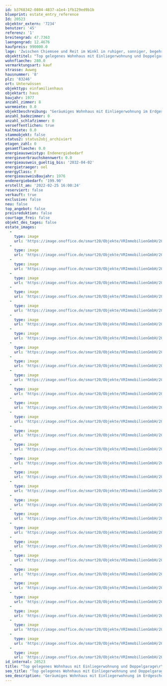 ```yaml
---
id: b3768342-0804-4837-a1e4-1fb129ed9b1b
blueprint: estate_entry_reference
Id: 20523
objektnr_extern: '7234'
benutzer: '45'
referenz: '1'
breitengrad: 47.7363
laengengrad: 12.4676
kaufpreis: 990000.0
lage: 'Zwischen Chiemsee und Reit im Winkl in ruhiger, sonniger, begehrter Lage mit Bergblick *** Gute Einkaufsmöglichkeiten, Ärzte, Restaurants, sowie Sport- und Freizeitmöglichkeiten inkl. traumhaftem Badesee, Loipen etc. gibt es hier. Die beliebten Skigebiete bzw. Bergsportregionen von Reit im Winkl, Ruhpolding und Tirol liegen z.B. auch ganz nah *** Entlang der Tiroler Ache und durch das gesamte Tal führen idyllische Wander- und Fahrradwege. Die bekannte Alpen-Segelflugschule ist ebenso ansässig *** Realschule und Gymnasium befinden sich im Nachbarort Marquartstein *** Herrlicher Bergblick und viel Grün ringsum'
objekttitel: "Top gelegenes Wohnhaus mit Einliegerwohnung und Doppelgarage\r\nErweiterungspotential!"
wohnflaeche: 280.0
vermarktungsart: kauf
strasse: Auweg
hausnummer: '8'
plz: '83246'
ort: Unterwössen
objekttyp: einfamilienhaus
objektart: haus
baujahr: 1977
anzahl_zimmer: 8
warmmiete: 0.0
objektbeschreibung: "Geräumiges Wohnhaus mit Einliegerwohnung im Erdgeschoss sowie Doppelgarage mit 2 Fenstern und Gartenausgang. Das Grundstück bietet Erweiterungspotential, auch wegen des großen Eckgrundstücks; z.B. Dachanhebung mit Süd-Quergiebel. Auch eine weitere Wohnung mit eigener Garage bzw. Carport sind in diesem \"Allgemeinen Wohngebiet\" denkbar.\r\n\r\n2000 Anbau des Wintergartens mit Fußbodenheizung samt Lärchenholzterrasse, die 2010 eine elektr. Sonnenmarkise bekam. \r\n2017 neue Küchenzeile in der Einliegerwohnung. Auch gab es einen Bad-Umbau und neue Dachfenster. Die Einbauküchen und praktischen -schränke sind im Kaufpreis enthalten.\r\n\r\nAuf der Galerie im Wohnraum gibt es einen Sichtfeuerofen und Zugang zum Westbalkon. Vom Schlafzimmer-Schrankraum aus gelangt man auf den Ostbalkon. Das Erd- und Obergeschoss hat Fußbodenheizung.\r\n\r\nEtwa 2/3 des Hauses sind unterkellert mit WC, Sauna- und Duschanschlüssen und neuem Fliesenbelag. Das Haus besitzt Außenrollos, die teils elektrisch betrieben werden.\r\n\r\nUm das Haus erstreckt sich eine schön angelegte, eingefriedete, ebene Gartenanlage mit gepflasterter Garageneinfahrt und plattierten Wegen.\r\n\r\nIm Grundbuch lastenfrei.\r\nFremdenverkehrssatzung: Wohnungen müssen mehr als die Hälfte der Tage eines Jahres genutzt werden. \r\nGlasfaseranschluss möglich."
anzahl_badezimmer: 0
anzahl_schlafzimmer: 0
veroeffentlichen: true
kaltmiete: 0.0
stammobjekt: false
status2: status2obj_archiviert
etagen_zahl: 0
gesamtflaeche: 0.0
energieausweistyp: Endenergiebedarf
energieverbrauchskennwert: 0.0
energieausweis_gueltig_bis: '2032-04-02'
energietraeger: oel
energyClass: F
energieausweisBaujahr: 1976
endenergiebedarf: '199.90'
erstellt_am: '2022-02-25 16:00:24'
reserviert: false
verkauft: true
exclusive: false
neu: false
top_angebot: false
preisreduktion: false
courtage_frei: false
objekt_des_tages: false
estate_images:
  -
    type: image
    url: 'https://image.onoffice.de/smart20/Objekte/VRImmobilienGmbH/20523/e1b7a57b-7ed4-4315-8216-eb68434fad59.jpg'
  -
    type: image
    url: 'https://image.onoffice.de/smart20/Objekte/VRImmobilienGmbH/20523/3eb9fa24-7552-4e3c-98a6-20110ddc15ca.jpg'
  -
    type: image
    url: 'https://image.onoffice.de/smart20/Objekte/VRImmobilienGmbH/20523/ad820011-e86f-4014-a18b-bf1e4bedcc47.jpg'
  -
    type: image
    url: 'https://image.onoffice.de/smart20/Objekte/VRImmobilienGmbH/20523/48774224-c729-4f13-b30e-62af19264f94.jpg'
  -
    type: image
    url: 'https://image.onoffice.de/smart20/Objekte/VRImmobilienGmbH/20523/6d8f3173-f0ad-4a0f-8a77-e050fcbdde99.jpg'
  -
    type: image
    url: 'https://image.onoffice.de/smart20/Objekte/VRImmobilienGmbH/20523/04ec3fa1-25d6-4296-9543-89b97ac93abe.jpg'
  -
    type: image
    url: 'https://image.onoffice.de/smart20/Objekte/VRImmobilienGmbH/20523/0e83cec5-7320-4fbd-afe0-e607204696ec.jpg'
  -
    type: image
    url: 'https://image.onoffice.de/smart20/Objekte/VRImmobilienGmbH/20523/8227a0c1-a61f-4c62-aef2-47319c49fd28.jpg'
  -
    type: image
    url: 'https://image.onoffice.de/smart20/Objekte/VRImmobilienGmbH/20523/1a0019da-daa2-4976-a307-704e7be4c431.jpg'
  -
    type: image
    url: 'https://image.onoffice.de/smart20/Objekte/VRImmobilienGmbH/20523/b31c6cf8-f3ef-4cd3-87dd-658e9b52db15.jpg'
  -
    type: image
    url: 'https://image.onoffice.de/smart20/Objekte/VRImmobilienGmbH/20523/224941a5-8ccb-469a-a04f-6e1a15854ed7.jpg'
  -
    type: image
    url: 'https://image.onoffice.de/smart20/Objekte/VRImmobilienGmbH/20523/bd9ac95c-34a1-4a92-ad67-bb6e5c72b2f5.jpg'
  -
    type: image
    url: 'https://image.onoffice.de/smart20/Objekte/VRImmobilienGmbH/20523/132f9253-3a71-4ee1-b434-bcd40e604e47.jpg'
  -
    type: image
    url: 'https://image.onoffice.de/smart20/Objekte/VRImmobilienGmbH/20523/07649375-51ee-41ce-befc-e04dcf8438a1.jpg'
  -
    type: image
    url: 'https://image.onoffice.de/smart20/Objekte/VRImmobilienGmbH/20523/c14c6855-bfcc-4326-b89b-a699c7b9d2d2.jpg'
  -
    type: image
    url: 'https://image.onoffice.de/smart20/Objekte/VRImmobilienGmbH/20523/ee2a0a4f-5713-479f-93ab-cda77d7466de.jpg'
  -
    type: image
    url: 'https://image.onoffice.de/smart20/Objekte/VRImmobilienGmbH/20523/eaa5c022-0e02-4361-b759-7150db3417d1.jpg'
  -
    type: image
    url: 'https://image.onoffice.de/smart20/Objekte/VRImmobilienGmbH/20523/50cde8fb-f996-4194-8c76-0d12634a66c2.jpg'
  -
    type: image
    url: 'https://image.onoffice.de/smart20/Objekte/VRImmobilienGmbH/20523/2cfe62c1-4343-4feb-9e98-ed1946368357.jpg'
  -
    type: image
    url: 'https://image.onoffice.de/smart20/Objekte/VRImmobilienGmbH/20523/1adc5f8e-0daa-45eb-9e24-32522b222d60.jpg'
  -
    type: image
    url: 'https://image.onoffice.de/smart20/Objekte/VRImmobilienGmbH/20523/19d3865b-170c-4c03-ace0-85854123ce39.jpg'
  -
    type: image
    url: 'https://image.onoffice.de/smart20/Objekte/VRImmobilienGmbH/20523/cb005e2d-4bfe-459f-89c9-43ac1eb02805.jpg'
  -
    type: image
    url: 'https://image.onoffice.de/smart20/Objekte/VRImmobilienGmbH/20523/660f1d99-3b2e-44e9-a2ea-a9454051a0f3.jpg'
  -
    type: image
    url: 'https://image.onoffice.de/smart20/Objekte/VRImmobilienGmbH/20523/cc005710-b373-4073-8879-10f301ee2b9b.jpg'
  -
    type: image
    url: 'https://image.onoffice.de/smart20/Objekte/VRImmobilienGmbH/20523/d42d1525-ba19-465f-9554-fafb91020e5b.jpg'
  -
    type: image
    url: 'https://image.onoffice.de/smart20/Objekte/VRImmobilienGmbH/20523/0abbf4f2-9f95-4922-97a1-8befc68222fd.jpg'
  -
    type: image
    url: 'https://image.onoffice.de/smart20/Objekte/VRImmobilienGmbH/20523/b6727d67-926b-497d-b130-5a95661d248c.jpg'
  -
    type: image
    url: 'https://image.onoffice.de/smart20/Objekte/VRImmobilienGmbH/20523/4c3eb12d-c5b5-4ff3-9313-edc18ce4a1b2.jpg'
  -
    type: image
    url: 'https://image.onoffice.de/smart20/Objekte/VRImmobilienGmbH/20523/661c32f2-fabd-4dc9-87df-f0c1c3b654d1.jpg'
  -
    type: image
    url: 'https://image.onoffice.de/smart20/Objekte/VRImmobilienGmbH/20523/496fa812-2f02-470f-8d05-9ea516586c92.jpg'
  -
    type: image
    url: 'https://image.onoffice.de/smart20/Objekte/VRImmobilienGmbH/20523/4d85b3e7-1d9b-49a8-b905-77beb34d0e6f.jpg'
id_internal: 20523
title: "Top gelegenes Wohnhaus mit Einliegerwohnung und Doppelgarage\r\nErweiterungspotential!"
seo_title: "Top gelegenes Wohnhaus mit Einliegerwohnung und Doppelgarage\r\nErweiterungspotential!"
seo_description: 'Geräumiges Wohnhaus mit Einliegerwohnung im Erdgeschoss sowie Doppelgarage mit 2 Fenstern und Gartenausgang. Das Grundstück bietet Erweiterungspotential, auch'
---
```


